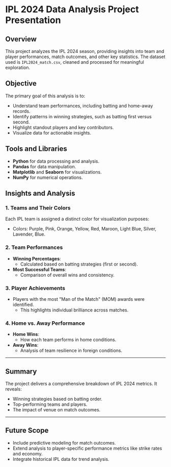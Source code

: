 # IPL 2024 Data Analysis Project Presentation

## Overview
This project analyzes the IPL 2024 season, providing insights into team and player performances, match outcomes, and other key statistics. The dataset used is `IPL2024_match.csv`, cleaned and processed for meaningful exploration.

## Objective
The primary goal of this analysis is to:
- Understand team performances, including batting and home-away records.
- Identify patterns in winning strategies, such as batting first versus second.
- Highlight standout players and key contributors.
- Visualize data for actionable insights.

## Tools and Libraries
- **Python** for data processing and analysis.
- **Pandas** for data manipulation.
- **Matplotlib** and **Seaborn** for visualizations.
- **NumPy** for numerical operations.

## Insights and Analysis

### 1. Teams and Their Colors
Each IPL team is assigned a distinct color for visualization purposes:
- Colors: Purple, Pink, Orange, Yellow, Red, Maroon, Light Blue, Silver, Lavender, Blue.

### 2. Team Performances
- **Winning Percentages**:
  - Calculated based on batting strategies (first or second).
- **Most Successful Teams**:
  - Comparison of overall wins and consistency.

### 3. Player Achievements
- Players with the most "Man of the Match" (MOM) awards were identified.
  - This highlights individual brilliance across matches.

### 4. Home vs. Away Performance
- **Home Wins**:
  - How each team performs in home conditions.
- **Away Wins**:
  - Analysis of team resilience in foreign conditions.

---

## Summary
The project delivers a comprehensive breakdown of IPL 2024 metrics. It reveals:
- Winning strategies based on batting order.
- Top-performing teams and players.
- The impact of venue on match outcomes.

---

## Future Scope
- Include predictive modeling for match outcomes.
- Extend analysis to player-specific performance metrics like strike rates and economy.
- Integrate historical IPL data for trend analysis.

